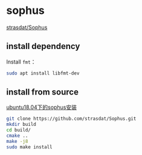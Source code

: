 # sophus
[strasdat/Sophus](https://github.com/strasdat/Sophus)

## install dependency

Install `fmt`：

```sh
sudo apt install libfmt-dev
```

## install from source

[ubuntu18.04下的sophus安装](https://blog.csdn.net/qq_41647175/article/details/103093074)

```sh
git clone https://github.com/strasdat/Sophus.git
mkdir build
cd build/
cmake ..
make -j8
sudo make install
```
